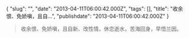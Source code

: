 {
    "slug": "",
    "date": "2013-04-11T06:00:42.000Z",
    "tags": [],
    "title": "收余恨、免娇嗔，且自...",
    "publishdate": "2013-04-11T06:00:42.000Z"
}


> 收余恨、免娇嗔，且自新、改性情，休恋逝水，苦海回身，早悟兰因。


